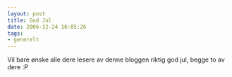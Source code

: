 ```yaml
---
layout: post
title: God Jul
date: 2006-12-24 16:05:26
tags: 
- generelt
---
```

Vil bare ønske alle dere lesere av denne bloggen riktig god jul, begge to av dere :P
